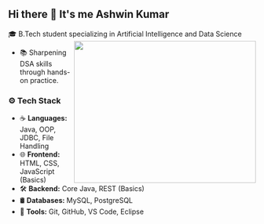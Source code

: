 ## Hi there 👋 It's me Ashwin Kumar

🎓 B.Tech student specializing in Artificial Intelligence and Data Science
<img align="right" width="370" height="290" src="https://i.pinimg.com/originals/47/f0/34/47f0342cec72b800463bf003eac1257e.gif">
  - 📚 Sharpening DSA skills through hands-on practice.
### ⚙️ Tech Stack
- ☕ **Languages:** Java, OOP, JDBC, File Handling  
- 🌐 **Frontend:** HTML, CSS, JavaScript (Basics)  
- 🛠️ **Backend:** Core Java, REST (Basics)  
- 🛢️ **Databases:** MySQL, PostgreSQL  
- 🧰 **Tools:** Git, GitHub, VS Code, Eclipse


